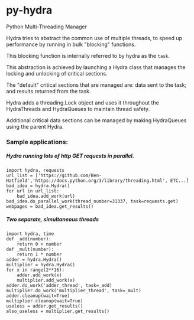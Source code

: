 # py-hydra
Python Multi-Threading Manager

Hydra tries to abstract the common use of multiple threads, to speed up performance by running in bulk "blocking" functions.

This blocking function is internally referred to by hydra as the `task`.

This abstraction is achieved by launching a Hydra class that manages the locking and unlocking of critical sections.

The "default" critical sections that are managed are: data sent to the task; and results returned from the task.

Hydra adds a threading.Lock object and uses it throughout the HydraThreads and HydraQueues to maintain thread safety.

Additional critical data sections can be managed by making HydraQueues using the parent Hydra.

### Sample applications:

##### Hydra running lots of http GET requests in parallel.

```
import hydra, requests
url_list = ['https://github.com/Ben-Hatfield','https://docs.python.org/3/library/threading.html', ETC...]
bad_idea = hydra.Hydra()
for url in url_list:
    bad_idea.add_work(url)
bad_idea.do_parallel_work(thread_number=31337, task=requests.get)
webpages = bad_idea.get_results()
```
##### Two separate, simultaneous threads
```
import hydra, time
def _add(number):
    return 0 + number
def _mult(number):
    return 1 * number
adder = hydra.Hydra()
multiplier = hydra.Hydra()
for x in range(2**16):
    adder.add_work(x)
    multiplier.add_work(x)
adder.do_work('adder_thread', task=_add)
multiplier.do_work('multiplier_thread', task=_mult)
adder.cleanup(wait=True)
multiplier.cleanup(wait=True)
useless = adder.get_results()
also_useless = multiplier.get_results()
```
